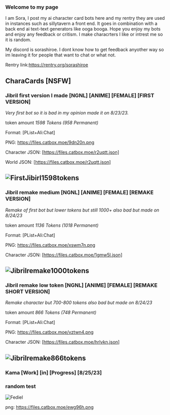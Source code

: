 ### Welcome to my page 
I am Sora, I post my ai character card bots here and my rentry they are used in instances such as sillytavern a front end. It goes in combination with a back end ai text-text generators like ooga booga. Hope you enjoy my bots and enjoy any feedback or critism. I make characrters I like or intrest me so it is random.

My discord is sorashiroe. I dont know how to get feedback anyother way so im leaving it for people that want to chat or what not.

Rentry link:https://rentry.org/sorashiroe

## CharaCards [NSFW]

### Jibril first version I made [NGNL] [ANIME] [FEMALE] [FIRST VERSION]
*Very first bot so it is bad in my opinion made it on 8/23/23.*

token amount *1598 Tokens (958 Permanent)*

Format: [PList+Ali:Chat]

PNG: https://files.catbox.moe/9dn20n.png

Character JSON: [https://files.catbox.moe/r2uqtt.json]

World JSON: [https://files.catbox.moe/r2uqtt.json]

 <img>![FirstJibirl1598tokens](https://files.catbox.moe/9dn20n.png)
-------------------------------------------------------------------------------
### Jibril remake medium [NGNL] [ANIME] [FEMALE] [REMAKE VERSION]
*Remake of first bot but lower tokens but still 1000+ also bad but made on 8/24/23*

token amount *1136 Tokens (1018 Permanent)*

Format: [PList+Ali:Chat]

PNG: https://files.catbox.moe/xswm7n.png

Character JSON: [https://files.catbox.moe/1gmw5l.json]

![Jibrilremake1000tokens](https://files.catbox.moe/xswm7n.png)
-------------------------------------------------------------------------------
### Jibril remake low token [NGNL] [ANIME] [FEMALE] [REMAKE SHORT VERSION]
*Remake character but 700-800 tokens also bad but made on 8/24/23*

token amount *866 Tokens (748 Permanent)*


Format: [PList+Ali:Chat]

PNG: https://files.catbox.moe/vztwn4.png

Character JSON: [https://files.catbox.moe/hrlvkn.json]

![Jibrilremake866tokens](https://files.catbox.moe/vztwn4.png)
-------------------------------------------------------------------------------

### Kama [Work] [in] [Progress] [8/25/23]


###  random test 

![Fediel](https://files.catbox.moe/ewg96h.png)

png: https://files.catbox.moe/ewg96h.png


<!--
**SoraAndShiroe/SoraAndShiroe** is a ✨ _special_ ✨ repository because its `README.md` (this file) appears on your GitHub profile.

Here are some ideas to get you started:

- 🔭 I’m currently working on ...
- 🌱 I’m currently learning ...
- 👯 I’m looking to collaborate on ...
- 🤔 I’m looking for help with ...
- 💬 Ask me about ...
- 📫 How to reach me: ...
- 😄 Pronouns: ...
- ⚡ Fun fact: ...
-->
